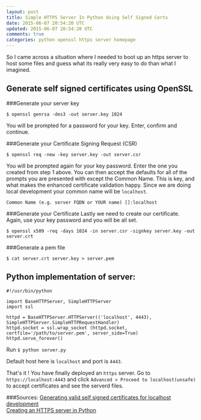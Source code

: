 ```yaml
---
layout: post
title: Simple HTTPS Server In Python Using Self Signed Certs
date: 2015-06-07 20:54:20 UTC
updated: 2015-06-07 20:54:20 UTC
comments: true
categories: python openssl https server homepage
---
```


So I came across a situation where I needed to boot up an https server to host some files and guess what its really very easy to do than what I imagined.

Generate self signed certificates using OpenSSL
----
###Generate your server key

```
$ openssl genrsa -des3 -out server.key 1024
```
You will be prompted for a password for your key. Enter, confirm and continue.

###Generate your Certificate Signing Request (CSR)

```
$ openssl req -new -key server.key -out server.csr
```
You will be prompted again for your key password. Enter the one you created from step 1 above. You can then accept the defaults for all of the prompts you are presented with except the Common Name. This is key, and what makes the enhanced certificate validation happy. Since we are doing local development your common name will be `localhost`.

```
Common Name (e.g. server FQDN or YOUR name) []:localhost
```

###Generate your Certificate
Lastly we need to create our certificate. Again, use your key password and you will be all set.

```
$ openssl x509 -req -days 1024 -in server.csr -signkey server.key -out server.crt
```
###Generate a pem file
```
$ cat server.crt server.key > server.pem
```
Python implementation of server:
----

```
#!/usr/bin/python

import BaseHTTPServer, SimpleHTTPServer
import ssl

httpd = BaseHTTPServer.HTTPServer(('localhost', 4443), SimpleHTTPServer.SimpleHTTPRequestHandler)
httpd.socket = ssl.wrap_socket (httpd.socket, certfile='/path/to/server.pem', server_side=True)
httpd.serve_forever()
```
Run `$ python server.py`

Default host here is `localhost` and port is `4443`.

That's it ! You have finally deployed an `https` server.
Go to `https://localhost:4443` and click `Advanced > Proceed to localhost(unsafe)` to accept certificates and see the serverd files.

###Sources:
[Generating valid self signed certificates for localhost development](https://developer.salesforce.com/blogs/developer-relations/2011/05/generating-valid-self-signed-certificates.html)
<br/>
[Creating an HTTPS server in Python](http://www.piware.de/2011/01/creating-an-https-server-in-python/)
